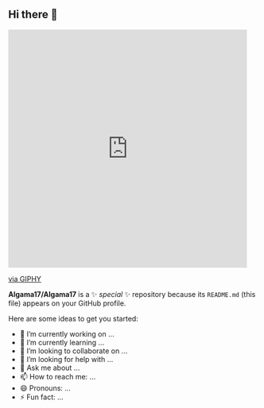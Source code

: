## Hi there 👋
<iframe src="https://giphy.com/embed/GRk3GLfzduq1NtfGt5" width="480" height="480" style="" frameBorder="0" class="giphy-embed" allowFullScreen></iframe><p><a href="https://giphy.com/gifs/BlackRosesPlayingCards-cat-meme-surprise-GRk3GLfzduq1NtfGt5">via GIPHY</a></p>

**Algama17/Algama17** is a ✨ _special_ ✨ repository because its `README.md` (this file) appears on your GitHub profile.

Here are some ideas to get you started:

- 🔭 I’m currently working on ...
- 🌱 I’m currently learning ...
- 👯 I’m looking to collaborate on ...
- 🤔 I’m looking for help with ...
- 💬 Ask me about ...
- 📫 How to reach me: ...
- 😄 Pronouns: ...
- ⚡ Fun fact: ...

